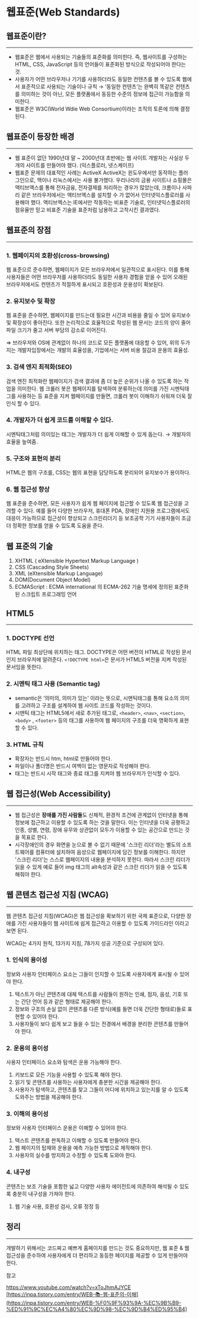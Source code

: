 # 웹표준(Web Standards)

## 웹표준이란?

---

- 웹표준은 웹에서 사용되는 기술들의 표준화를 의미힌다. 즉, 웹사이트를 구성하는 HTML, CSS, JavaScript 등의 언어들이 표준화된 방식으로 작성되어야 한다는 것.
- 사용자가 어떤 브라우저나 기기를 사용하더라도 동일한 컨텐츠를 볼 수 있도록 웹에서 표준적으로 사용되는 기술이나 규칙 → ‘동일한 컨텐츠’는 완벽히 똑같은 컨텐츠를 의미하는 것이 아닌, 모든 플랫폼에서 동등한 수준의 정보에 접근이 가능함을 의미한다.
- 웹표준은 W3C(World Wdie Web Consortium)이라는 조직의 토론에 의해 결정된다.

## 웹표준이 등장한 배경

---

- 웹 표준이 없던 1990년대 말 ~ 2000년대 초반에는 웹 사이트 개발자는 사실상 두 개의 사이트를 만들어야 했다. (익스플로러, 넷스케이프)
- 웹표준 문제의 대표적인 사례는 ActiveX
  ActiveX는 윈도우에서만 동작하는 플러그인으로, 맥이나 리눅스에서는 사용 불가했다. 우리나라의 금용 사이트나 쇼핑몰은 액티브액스를 통해 전자금융, 전자결제를 처리하는 경우가 많았는데, 크롬이나 사파리 같은 브라우저에서는 액티브액스를 설치할 수 가 없어서 인터넷익스플로러를 사용해야 했다.
  액티브엑스는 IE에서만 작동하는 비표준 기술로, 인터넷익스플로러의 점유율만 믿고 비표준 기술을 표준처럼 남용하고 고착시킨 결과였다.

## 웹표준의 장점

---

### 1. 웹페이지의 호환성(cross-browsing)

웹 표준으르 준수하면, 웹페이지가 모든 브라우저에서 일관적으로 표시된다. 이를 통해 사용자들은 어떤 브라우저를 사용하더라도 동일한 사용자 경험을 얻을 수 있어 오래된 브라우저에서도 컨텐츠가 적절하게 표시되고 호환성과 운용성이 확보된다.

### 2. 유지보수 및 확장

웹 표준을 준수하면, 웹페이지를 만드는데 필요한 시간과 비용을 줄일 수 있어 유지보수 및 확장성이 좋아진다. 또한 논리적으로 효율적으로 작성된 웹 문서는 코드의 양이 줄어 파일 크기가 줄고 서버 부담의 감소로 이어진다.

⇒ 브라우저와 OS에 관계없이 하나의 코드로 모든 플랫폼에 대응할 수 있어, 위의 두가지는 개발자입장에서는 개발의 효율성을, 기업에서는 서버 비용 절감과 운용의 효율성.

### 3. 검색 엔지 최적화(SEO)

검색 엔진 최적화란 웹페이지가 검색 결과에 좀 더 높은 순위가 나올 수 있도록 하는 작업을 의미한다. 웹 크롤러 봇은 웹페이지를 탐색하여 분류하는데 의미를 가진 시멘틱태그를 사용하는 등 표준을 지켜 웹페이지를 만들면, 크롤러 봇이 이해하기 쉬워져 더욱 잘 인식 할 수 있다.

### 4. 개발자가 더 쉽게 코드를 이해할 수 있다.

시멘틱태그처럼 의미있는 태그는 개발자가 더 쉽게 이해할 수 있게 돕는다. → 개발자의 효율을 높여줌.

### 5. 구조와 표현의 분리

HTML은 웹의 구조를, CSS는 웹의 표현을 담당하도록 분리되어 유지보수가 용이하다.

### 6. 웹 접근성 향상

웹 표준을 준수하면, 모든 사용자가 쉽게 웹 페이지에 접근할 수 있도록 웹 접근성을 고려할 수 있다. 예를 들어 다양한 브라우저, 휴대폰 PDA, 장애인 지원용 프로그램에서도 대응이 가능하므로 접근성이 향상되고 스크린리더기 등 보조공학 기기 사용자들이 조금 더 정확한 정보를 얻을 수 있도록 도움을 준다.

## 웹 표준의 기술

1. XHTML ( eXtensible Hypertext Markup Language )
2. CSS (Cascading Style Sheets)
3. XML (eXtensible Markup Language)
4. DOM(Document Object Model)
5. ECMAScript : ECMA international 의 ECMA-262 기술 명세에 정의된 표준화된 스크립트 프로그래밍 언어

## HTML5

---

### 1. DOCTYPE 선언

HTML 파일 최상단에 위치하는 태그. DOCTYPE은 어떤 버전의 HTML로 작성된 문서인지 브라우저에 알려준다. `<!DOCTYPE html>`은 문서가 HTML5 버전을 지켜 작성된 문서임을 뜻한다.

### 2. 시멘틱 태그 사용 (Semantic tag)

- semantic은 ‘의미의, 의미가 있는’ 이라는 뜻으로, 시맨틱태그를 통해 요소의 의미를 고려하고 구조를 설계하여 웹 사이트 코드를 작성하는 것이다.
- 시맨틱 태그는 HTML5에서 새로 추가된 태그로, `<header>`, `<nav>`, `<section>`, `<body>` , `<footer>` 등의 태그를 사용하여 웹 페이지의 구조를 더욱 명확하게 표현할 수 있다.

### 3. HTML 규칙

- 확장자는 반드시 htm, html로 만들어야 한다.
- 파일이나 폴더명은 반드시 여백이 없는 영문자로 작성해야 한다.
- 태그는 반드시 시작 태그와 종료 태그를 지켜야 웹 브라우저가 인식할 수 있다.

## 웹 접근성(Web Accessibility)

---

- 웹 접근성은 **장애를 가진 사람들**도 신체적, 환경적 조건에 관계없이 인터넷을 통해 정보에 접근하고 이용할 수 있도록 하는 것을 말한다. 이는 인터넷을 더욱 공평하고 인종, 성별, 연령, 장애 유무와 상관없이 모두가 이용할 수 있는 공간으로 만드는 것을 목표로 한다.
- 시각장애인의 경우 화면을 눈으로 볼 수 없기 때문에 '스크린 리더'라는 별도의 소프트웨어를 컴퓨터에 설치하여 음성으로 웹페이지에 담긴 정보를 이해한다. 하지만 '스크린 리더'는 스스로 웹페이지의 내용을 분석하지 못한다. 따라서 스크린 리더가 읽을 수 있게 예로 들어 img 태그의 alt속성과 같은 스크린 리더가 읽을 수 있도록 해줘야 한다.

## 웹 콘텐츠 접근성 지침 (WCAG)

---

웹 콘텐츠 접근성 지침(WCAG)은 웹 접근성을 확보하기 위한 국제 표준으로, 다양한 장애를 가진 사용자들이 웹 사이트에 쉽게 접근하고 이용할 수 있도록 가이드라인 이라고 보면 된다.

WCAG는 4가지 원칙, 13가지 지침, 78가지 성공 기준으로 구성되어 있다.

### 1. 인식의 용이성

정보와 사용자 인터페이스 요소는 그들이 인지할 수 있도록 사용자에게 표시될 수 있어야 한다.

1. 텍스트가 아닌 콘텐츠에 대체 텍스트를 사람들이 원하는 인쇄, 점자, 음성, 기호 또는 간단 언어 등과 같은 형태로 제공해야 한다.
2. 정보와 구조의 손실 없이 콘텐츠를 다른 방식(예를 들면 더욱 간단한 형태로)들로 표현할 수 있어야 한다.
3. 사용자들이 보다 쉽게 보고 들을 수 있는 전경에서 배경을 분리한 콘텐츠를 만들어야 한다.

### 2. 운용의 용이성

사용자 인터페이스 요소와 탐색은 운용 가능해야 한다.

1. 키보드로 모든 기능을 사용할 수 있도록 해야 한다.
2. 읽기 및 콘텐츠를 사용하는 사용자에게 충분한 시간을 제공해야 한다.
3. 사용자가 탐색하고, 콘텐츠를 찾고 그들이 어디에 위치하고 있는지를 알 수 있도록 도와주는 방법을 제공해야 한다.

### 3. 이해의 용이성

정보와 사용자 인터페이스 운용은 이해할 수 있어야 한다.

1. 텍스트 콘텐츠를 판독하고 이해할 수 있도록 만들어야 한다.
2. 웹 페이지의 탑재와 운용을 예측 가능한 방법으로 제작해야 한다.
3. 사용자의 실수를 방지하고 수정할 수 있도록 도와야 한다.

### 4. 내구성

콘텐츠는 보조 기술을 포함한 넓고 다양한 사용자 에이전트에 의존하여 해석될 수 있도록 충분히 내구성을 가져야 한다.

1. 웹 기술 사용, 호환성 검사, 오류 정정 등

## 정리

---

개발하기 위해서는 코드짜고 예쁘게 홈페이지를 만드는 것도 중요하지만, 웹 표준 & 웹 접근성을 준수하여 사용자에게 더 편리하고 동등한 페이지를 제공할 수 있게 만들어야 한다.

참고

https://www.youtube.com/watch?v=xToJhmAJYCE  
[https://inpa.tistory.com/entry/WEB-📚-웹-표준의-이해](https://inpa.tistory.com/entry/WEB-%F0%9F%93%9A-%EC%9B%B9-%ED%91%9C%EC%A4%80%EC%9D%98-%EC%9D%B4%ED%95%B4)
